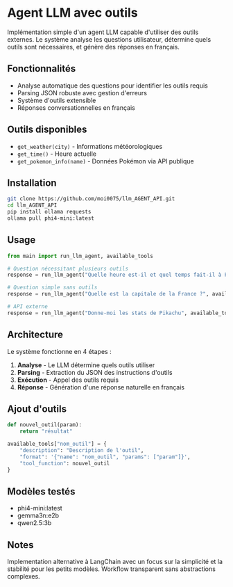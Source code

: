 # Agent LLM avec outils

Implémentation simple d'un agent LLM capable d'utiliser des outils externes. Le système analyse les questions utilisateur, détermine quels outils sont nécessaires, et génère des réponses en français.

## Fonctionnalités

- Analyse automatique des questions pour identifier les outils requis
- Parsing JSON robuste avec gestion d'erreurs
- Système d'outils extensible
- Réponses conversationnelles en français

## Outils disponibles

- `get_weather(city)` - Informations météorologiques
- `get_time()` - Heure actuelle
- `get_pokemon_info(name)` - Données Pokémon via API publique

## Installation

```bash
git clone https://github.com/moi0075/llm_AGENT_API.git
cd llm_AGENT_API
pip install ollama requests
ollama pull phi4-mini:latest
```

## Usage

```python
from main import run_llm_agent, available_tools

# Question nécessitant plusieurs outils
response = run_llm_agent("Quelle heure est-il et quel temps fait-il à Paris ?", available_tools)

# Question simple sans outils
response = run_llm_agent("Quelle est la capitale de la France ?", available_tools)

# API externe
response = run_llm_agent("Donne-moi les stats de Pikachu", available_tools)
```

## Architecture

Le système fonctionne en 4 étapes :

1. **Analyse** - Le LLM détermine quels outils utiliser
2. **Parsing** - Extraction du JSON des instructions d'outils
3. **Exécution** - Appel des outils requis
4. **Réponse** - Génération d'une réponse naturelle en français

## Ajout d'outils

```python
def nouvel_outil(param):
    return "résultat"

available_tools["nom_outil"] = {
    "description": "Description de l'outil",
    "format": '{"name": "nom_outil", "params": ["param"]}',
    "tool_function": nouvel_outil
}
```

## Modèles testés

- phi4-mini:latest
- gemma3n:e2b
- qwen2.5:3b

## Notes

Implementation alternative à LangChain avec un focus sur la simplicité et la stabilité pour les petits modèles. Workflow transparent sans abstractions complexes.
